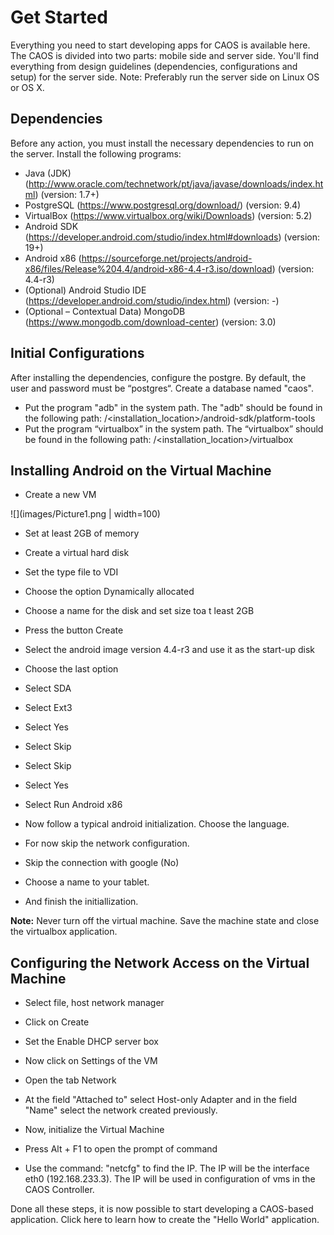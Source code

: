 # Get Started
Everything you need to start developing apps for CAOS is available here. The CAOS is divided into two parts: mobile side and server side. You'll find everything from design guidelines (dependencies, configurations and setup) for the server side. Note: Preferably run the server side on Linux OS or OS X.

## Dependencies
Before any action, you must install the necessary dependencies to run on the server. Install the following programs:

* Java (JDK) (http://www.oracle.com/technetwork/pt/java/javase/downloads/index.html) (version: 1.7+)
* PostgreSQL (https://www.postgresql.org/download/) (version: 9.4)
* VirtualBox (https://www.virtualbox.org/wiki/Downloads) (version: 5.2)
* Android SDK (https://developer.android.com/studio/index.html#downloads) (version: 19+)
* Android x86 (https://sourceforge.net/projects/android-x86/files/Release%204.4/android-x86-4.4-r3.iso/download) (version: 4.4-r3)
* (Optional) Android Studio IDE (https://developer.android.com/studio/index.html) (version: -)
* (Optional – Contextual Data) MongoDB (https://www.mongodb.com/download-center) (version: 3.0)

## Initial Configurations
After installing the dependencies, configure the postgre. By default, the user and password must be “postgres“. Create a database named "caos". 

* Put the program "adb" in the system path. The "adb" should be found in the following path: 
/<installation_location>/android-sdk/platform-tools
* Put the program “virtualbox” in the system path. The “virtualbox” should be found in the following path:
/<installation_location>/virtualbox

## Installing Android on the Virtual Machine
* Create a new VM

![](images/Picture1.png | width=100)

* Set at least 2GB of memory

* Create a virtual hard disk

* Set the type file to VDI

* Choose the option Dynamically allocated

* Choose a name for the disk and set size toa t least 2GB

* Press the button Create

* Select the android image version 4.4-r3 and use it as the start-up disk

* Choose the last option

* Select SDA

* Select Ext3

* Select Yes

* Select Skip

* Select Skip

* Select Yes

* Select Run Android x86

* Now follow a typical android initialization. Choose the language.

* For now skip the network configuration.

* Skip the connection with google (No)

* Choose a name to your tablet.
  
* And finish the initiallization.

**Note:** Never turn off the virtual machine. Save the machine state and close the virtualbox application.

## Configuring the Network Access on the Virtual Machine

* Select file, host network manager

* Click on Create

* Set the Enable DHCP server box

* Now click on Settings of the VM

* Open the tab Network

* At the field "Attached to" select Host-only Adapter and in the field "Name" select the network created previously.

* Now, initialize the Virtual Machine

* Press Alt + F1 to open the prompt of command

* Use the command: "netcfg" to find the IP. The IP will be the interface eth0 (192.168.233.3). The IP will be used in configuration of vms in the CAOS Controller.

Done all these steps, it is now possible to start developing a CAOS-based application. Click here to learn how to create the "Hello World" application.

